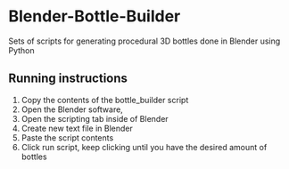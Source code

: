 # Blender-Bottle-Builder
Sets of scripts for generating procedural 3D bottles done in Blender using Python

## Running instructions
1. Copy the contents of the bottle_builder script
2. Open the Blender software, 
3. Open the scripting tab inside of Blender
4. Create new text file in Blender
5. Paste the script contents
6. Click run script, keep clicking until you have the desired amount of bottles
